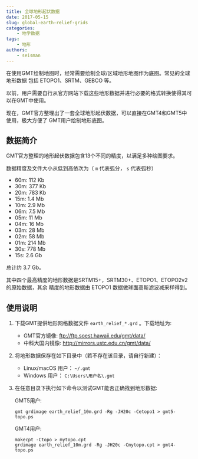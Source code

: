 ```yaml
---
title: 全球地形起伏数据
date: 2017-05-15
slug: global-earth-relief-grids
categories:
    - 地学数据
tags:
    - 地形
authors:
    - seisman
---
```


在使用GMT绘制地图时，经常需要绘制全球/区域地形地图作为底图。常见的全球地形数据
包括 ETOPO1、SRTM、GEBCO 等。

以前，用户需要自行从官方网站下载这些地形数据并进行必要的格式转换使得其可以在GMT中使用。

现在，GMT官方整理出了一套全球地形起伏数据，可以直接在GMT4和GMT5中使用，极大方便了
GMT用户绘制地形底图。

## 数据简介

GMT官方整理的地形起伏数据包含13个不同的精度，以满足多种绘图要求。

数据精度及文件大小从低到高依次为（ `m` 代表弧分， `s` 代表弧秒）

- 60m: 112 Kb
- 30m: 377 Kb
- 20m: 783 Kb
- 15m: 1.4 Mb
- 10m: 2.9 Mb
- 06m: 7.5 Mb
- 05m: 11 Mb
- 04m: 16 Mb
- 03m: 28 Mb
- 02m: 58 Mb
- 01m: 214 Mb
- 30s: 778 Mb
- 15s: 2.6 Gb

总计约 3.7 Gb。

其中四个最高精度的地形数据是SRTM15+，SRTM30+、ETOPO1、ETOPO2v2的原始数据，其余
精度的地形数据由 ETOPO1 数据做球面高斯滤波减采样得到。

## 使用说明

1.  下载GMT提供地形网格数据文件 `earth_relief_*.grd` 。下载地址为:

    - GMT官方镜像: ftp://ftp.soest.hawaii.edu/gmt/data/
    - 中科大国内镜像: http://mirrors.ustc.edu.cn/gmt/data/

2.  将地形数据保存在如下目录中（若不存在该目录，请自行新建）：

    - Linux/macOS 用户： `~/.gmt`
    - Windows 用户： `C:\Users\用户名\.gmt`

3.  在任意目录下执行如下命令以测试GMT能否正确找到地形数据:

    GMT5用户:

        gmt grdimage earth_relief_10m.grd -Rg -JH20c -Cetopo1 > gmt5-topo.ps

    GMT4用户:

        makecpt -Ctopo > mytopo.cpt
        grdimage earth_relief_10m.grd -Rg -JH20c -Cmytopo.cpt > gmt4-topo.ps
